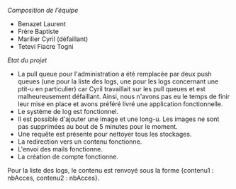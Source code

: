 *Composition de l’équipe*
- Benazet Laurent
- Frère Baptiste
- Marilier Cyril (défaillant)
- Tetevi Fiacre Togni

*Etat du projet*

- La pull queue pour l'administration a été remplacée par deux push queues (une pour la liste des logs, une pour les logs concernant une ptit-u en particulier) car Cyril travaillait sur les pull queues et est malheureusement défaillant. Ainsi, nous n'avons pas eu le temps de finir leur mise en place et avons préféré livré une application fonctionnelle.
- Le système de log est fonctionnel.
- Il est possible d'ajouter une image et une long-u. Les images ne sont pas supprimées au bout de 5 minutes pour le moment.
- Une requête est présente pour nettoyer tous les stockages.
- La redirection vers un contenu fonctionne.
- L'envoi des mails fonctionne.
- La création de compte fonctionne.


Pour la liste des logs, le contenu est renvoyé sous la forme {contenu1 : nbAcces, contenu2 : nbAcces}.
